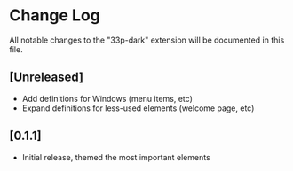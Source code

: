 # Change Log

All notable changes to the "33p-dark" extension will be documented in this file.


## [Unreleased]
- Add definitions for Windows (menu items, etc)
- Expand definitions for less-used elements (welcome page, etc)

## [0.1.1]
- Initial release, themed the most important elements
